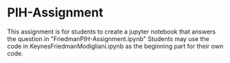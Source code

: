 # PIH-Assignment
This assignment is for students to create a jupyter notebook that answers the question in "FriedmanPIH-Assignment.ipynb"
Students may use the code in KeynesFriedmanModigliani.ipynb as the beginning part for their own code.
